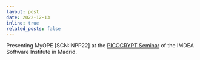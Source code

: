 ```yaml
---
layout: post
date: 2022-12-13
inline: true
related_posts: false
---
```


Presenting MyOPE [SCN:INPP22] at the <a href="https://software.imdea.org/picocrypt/picocrypt-seminars-dec22/">PICOCRYPT Seminar</a> of the IMDEA Software Institute in Madrid.

